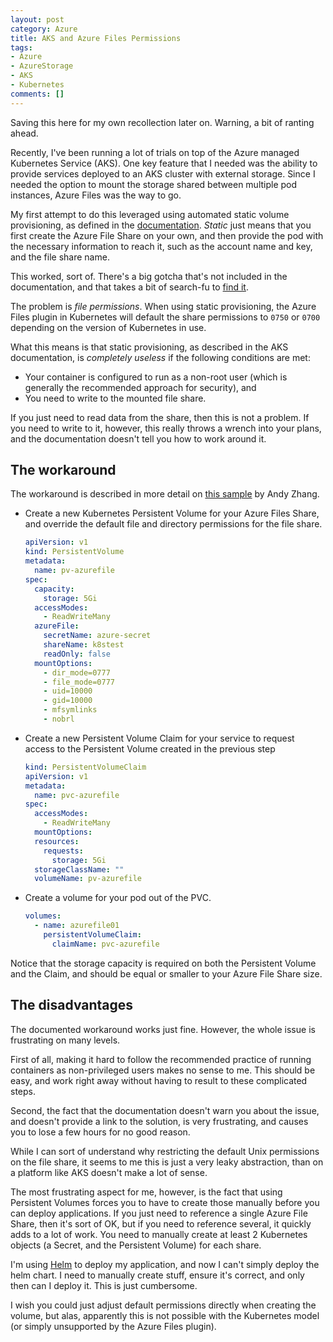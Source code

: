 ```yaml
---
layout: post
category: Azure
title: AKS and Azure Files Permissions
tags:
- Azure
- AzureStorage
- AKS
- Kubernetes
comments: []
---
```


Saving this here for my own recollection later on. Warning, a bit of ranting ahead.

Recently, I've been running a lot of trials on top of the Azure managed Kubernetes
Service (AKS). One key feature that I needed was the ability to provide services
deployed to an AKS cluster with external storage. Since I needed the option
to mount the storage shared between multiple pod instances, Azure Files was the way to go.

My first attempt to do this leveraged using automated static volume provisioning,
as defined in the [documentation](https://docs.microsoft.com/en-us/azure/aks/azure-files-volume).
_Static_ just means that you first create the Azure File Share on your own,
and then provide the pod with the necessary information to reach it, such as the
account name and key, and the file share name.

This worked, sort of. There's a big gotcha that's not included in the documentation, and
that takes a bit of search-fu to [find it](http://unethicalblogger.com/2017/12/01/aks-storage-research.html).

The problem is _file permissions_. When using static provisioning, the Azure Files plugin
in Kubernetes will default the share permissions to `0750` or `0700` depending on the version
of Kubernetes in use.

What this means is that static provisioning, as described in the AKS documentation,
is _completely useless_ if the following conditions are met:

* Your container is configured to run as a non-root user (which is generally the recommended
  approach for security), and
* You need to write to the mounted file share.

If you just need to read data from the share, then this is not a problem. If you need to write to it,
however, this really throws a wrench into your plans, and the documentation doesn't tell you
how to work around it.

## The workaround

The workaround is described in more detail on [this sample](https://github.com/andyzhangx/Demo/blob/master/linux/azurefile/azurefile-mountoptions.md#set-mountoptions-in-static-provisioning-for-azure-file-support-from-v150)
by Andy Zhang.

* Create a new Kubernetes Persistent Volume for your Azure Files Share, and override the
  default file and directory permissions for the file share.
  ```yaml
  apiVersion: v1
  kind: PersistentVolume
  metadata:
    name: pv-azurefile
  spec:
    capacity:
      storage: 5Gi
    accessModes:
      - ReadWriteMany
    azureFile:
      secretName: azure-secret
      shareName: k8stest
      readOnly: false
    mountOptions:
      - dir_mode=0777
      - file_mode=0777
      - uid=10000
      - gid=10000
      - mfsymlinks
      - nobrl
  ```
* Create a new Persistent Volume Claim for your service to request access to the
  Persistent Volume created in the previous step
  ```yaml
  kind: PersistentVolumeClaim
  apiVersion: v1
  metadata:
    name: pvc-azurefile
  spec:
    accessModes:
      - ReadWriteMany
    mountOptions:
    resources:
      requests:
        storage: 5Gi
    storageClassName: ""
    volumeName: pv-azurefile  
  ```
* Create a volume for your pod out of the PVC.
  ```yaml
  volumes:
    - name: azurefile01
      persistentVolumeClaim:
        claimName: pvc-azurefile
  ```

Notice that the storage capacity is required on both the Persistent Volume and the Claim, and should be
equal or smaller to your Azure File Share size.

## The disadvantages

The documented workaround works just fine. However, the whole issue is frustrating on many levels.

First of all, making it hard to follow the recommended practice of running containers
as non-privileged users makes no sense to me. This should be easy, and work right away without
having to result to these complicated steps.

Second, the fact that the documentation doesn't warn you about the issue, and doesn't provide a link
to the solution, is very frustrating, and causes you to lose a few hours for no good reason.

While I can sort of understand why restricting the default Unix permissions on the file share,
it seems to me this is just a very leaky abstraction, than on a platform like AKS doesn't make
a lot of sense.

The most frustrating aspect for me, however, is the fact that using Persistent Volumes forces you
to have to create those manually before you can deploy applications. If you just need
to reference a single Azure File Share, then it's sort of OK, but if you need to reference
several, it quickly adds to a lot of work. You need to manually create at least 2 Kubernetes objects
(a Secret, and the Persistent Volume) for each share.

I'm using [Helm](https://docs.helm.sh/) to deploy my application, and now I can't simply
deploy the helm chart. I need to manually create stuff, ensure it's correct, and only then can I
deploy it. This is just cumbersome.

I wish you could just adjust default permissions directly when creating the volume, but alas,
apparently this is not possible with the Kubernetes model (or simply unsupported by the Azure Files plugin).